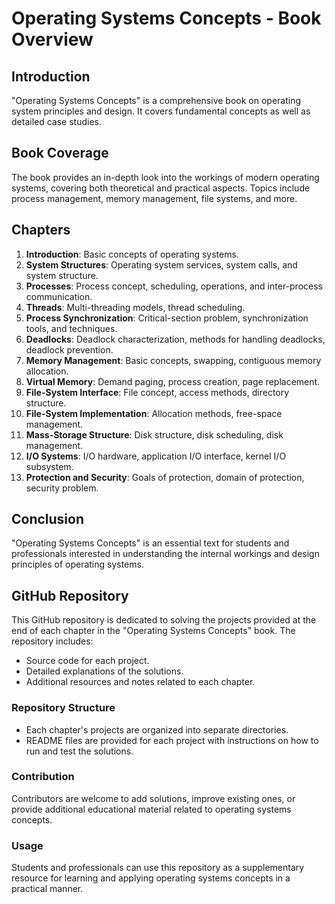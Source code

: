 
# Operating Systems Concepts - Book Overview

## Introduction
"Operating Systems Concepts" is a comprehensive book on operating system principles and design. It covers fundamental concepts as well as detailed case studies.

## Book Coverage
The book provides an in-depth look into the workings of modern operating systems, covering both theoretical and practical aspects. Topics include process management, memory management, file systems, and more.

## Chapters
1. **Introduction**: Basic concepts of operating systems.
2. **System Structures**: Operating system services, system calls, and system structure.
3. **Processes**: Process concept, scheduling, operations, and inter-process communication.
4. **Threads**: Multi-threading models, thread scheduling.
5. **Process Synchronization**: Critical-section problem, synchronization tools, and techniques.
6. **Deadlocks**: Deadlock characterization, methods for handling deadlocks, deadlock prevention.
7. **Memory Management**: Basic concepts, swapping, contiguous memory allocation.
8. **Virtual Memory**: Demand paging, process creation, page replacement.
9. **File-System Interface**: File concept, access methods, directory structure.
10. **File-System Implementation**: Allocation methods, free-space management.
11. **Mass-Storage Structure**: Disk structure, disk scheduling, disk management.
12. **I/O Systems**: I/O hardware, application I/O interface, kernel I/O subsystem.
13. **Protection and Security**: Goals of protection, domain of protection, security problem.

## Conclusion
"Operating Systems Concepts" is an essential text for students and professionals interested in understanding the internal workings and design principles of operating systems.

## GitHub Repository
This GitHub repository is dedicated to solving the projects provided at the end of each chapter in the "Operating Systems Concepts" book. The repository includes:
- Source code for each project.
- Detailed explanations of the solutions.
- Additional resources and notes related to each chapter.

### Repository Structure
- Each chapter's projects are organized into separate directories.
- README files are provided for each project with instructions on how to run and test the solutions.

### Contribution
Contributors are welcome to add solutions, improve existing ones, or provide additional educational material related to operating systems concepts.

### Usage
Students and professionals can use this repository as a supplementary resource for learning and applying operating systems concepts in a practical manner.
